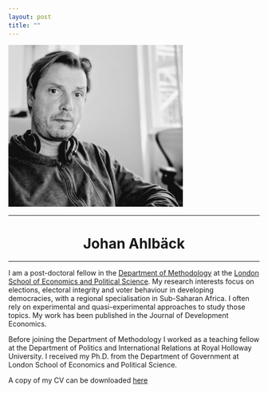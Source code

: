 ```yaml
---
layout: post
title: ""
---
```


![picture](/assets/me350A.jpg)

******

<h1 style="text-align: center;">Johan Ahlb&auml;ck</h1>

******


I am a post-doctoral fellow in the [Department of Methodology](https://www.lse.ac.uk/methodology) at the [London School of Economics and Political Science](https://www.lse.ac.uk/). My research interests focus on elections, electoral integrity and voter behaviour in developing democracies, with a regional specialisation in Sub-Saharan Africa. I often rely on experimental and quasi-experimental approaches to study those topics. My work has been published in the Journal of Development Economics.

Before joining the Department of Methodology I worked as a teaching fellow at the Department of Politics and International Relations at Royal Holloway University. I received my Ph.D. from the Department of Government at London School of Economics and Political Science.

A copy of my CV can be downloaded [here](./CV_JA.pdf)

